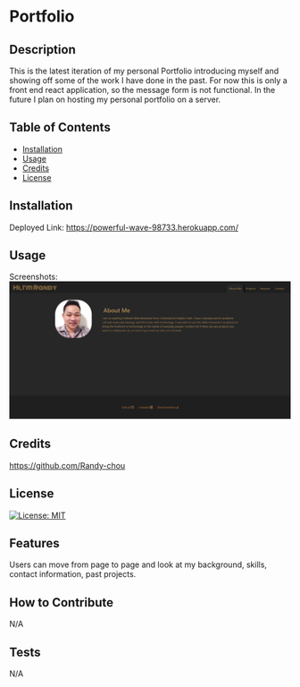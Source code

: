 # Portfolio
## Description
This is the latest iteration of my personal Portfolio introducing myself and showing off some of the work I have done in the past. For now this is only a front end react application, so the message form is not functional. In the future I plan on hosting my personal portfolio on a server.
## Table of Contents
- [Installation](#installation)
- [Usage](#usage)
- [Credits](#credits)
- [License](#license)
## Installation
Deployed Link: https://powerful-wave-98733.herokuapp.com/
## Usage
Screenshots:
![alt text](/public/assets/other/readmeimg.png)
## Credits
https://github.com/Randy-chou
## License
[![License: MIT](https://img.shields.io/badge/License-MIT-yellow.svg)](https://opensource.org/licenses/MIT)
## Features
Users can move from page to page and look at my background, skills, contact information, past projects.
## How to Contribute
N/A
## Tests
N/A